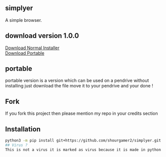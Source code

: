 ## simplyer
A simple browser.<br> 
## download version 1.0.0 
<a href="https://github.com/shourgamer2/simplyer/releases/download/normalinstaller/simplyer.exe">Download Normal Installer</a> <br>
<a href="https://github.com/shourgamer2/simplyer/releases/download/Portable/simplyer.exe">Download Portable  </a>
## portable
portable version is a version which can be used on a pendrive without installing just download the file move it to your pendrive and your done ! 
## Fork
If you fork this project then please mention my repo in your credits section
## Installation
```sh
python3 -m pip install git+https://github.com/shourgamer2/simplyer.git
## Virus ?
This is not a virus it is marked as virus because it is made in python and python is not made for pc apps so don't worry it is 100% safe

